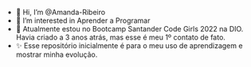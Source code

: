 - 👋 Hi, I’m @Amanda-Ribeiro
- 👀 I’m interested in  Aprender a  Programar
- 🌱 Atualmente estou no Bootcamp Santander Code Girls 2022 na DIO. Havia criado a 3 anos atrás, mas esse é meu 1º contato de fato.
- ✨ Esse repositório inicialmente é para o meu uso de aprendizagem e mostrar minha evolução.


<!---- 📫 
Amanda-Ribeiro/Amanda-Ribeiro is a ✨ special ✨ repository because its `README.md` (this file) appears on your GitHub profile.
You can click the Preview link to take a look at your changes.
--->
